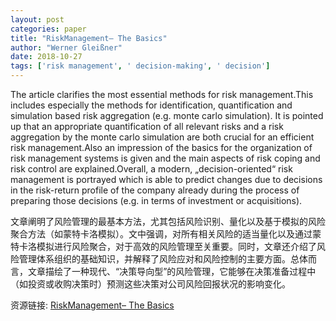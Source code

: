 ```yaml
---
layout: post
categories: paper
title: "RiskManagement– The Basics"
author: "Werner Gleißner"
date: 2018-10-27
tags: ['risk management', ' decision-making', ' decision']
---
```


The article clarifies the most essential methods for risk management.This includes especially the methods for identification, quantification and simulation based risk aggregation (e.g. monte carlo simulation). It is pointed up that an appropriate quantification of all relevant risks and a risk aggregation by the monte carlo simulation are both crucial for an efficient risk management.Also an impression of the basics for the organization of risk management systems is given and the main aspects of risk coping and risk control are explained.Overall, a modern, „decision-oriented“ risk management is portrayed which is able to predict changes due to decisions in the risk-return profile of the company already during the process of preparing those decisions (e.g. in terms of investment or acquisitions).

文章阐明了风险管理的最基本方法，尤其包括风险识别、量化以及基于模拟的风险聚合方法（如蒙特卡洛模拟）。文中强调，对所有相关风险的适当量化以及通过蒙特卡洛模拟进行风险聚合，对于高效的风险管理至关重要。同时，文章还介绍了风险管理体系组织的基础知识，并解释了风险应对和风险控制的主要方面。总体而言，文章描绘了一种现代、“决策导向型”的风险管理，它能够在决策准备过程中（如投资或收购决策时）预测这些决策对公司风险回报状况的影响变化。

资源链接: [RiskManagement– The Basics](https://papers.ssrn.com/sol3/papers.cfm?abstract_id=3260534)
